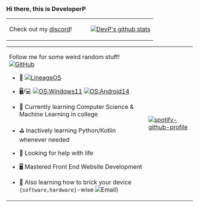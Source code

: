 ### Hi there, this is DeveloperP
<table>
<tr>
</tr>
<tr>
<td>

Check out my [discord](https://discord.com/users/1025056188125151336)! ‎ ‎ ‎ ‎ ‎ ‎ ‎ ‎ ‎ ‎ ‎  ‎ ‎ ‎ ‎ ‎ ‎ ‎ ‎ ‎ ‎ ‎  ‎ ‎ ‎ ‎ ‎ ‎ ‎ ‎ ‎ ‎ ‎  ‎ ‎ ‎ ‎ ‎ ‎ ‎ ‎ ‎ ‎ ‎  ‎ ‎ ‎ ‎ ‎ ‎ ‎ ‎ ‎ ‎ ‎  ‎ ‎ ‎ ‎ ‎ ‎ ‎ ‎ ‎ ‎ ‎  ‎ ‎ ‎ ‎ ‎ ‎ ‎ ‎ ‎ ‎ ‎  ‎ ‎ ‎ ‎ ‎ ‎ ‎ ‎ ‎ ‎ ‎  ‎ 
</td>
<td>

  [![DevP's github stats](https://github-readme-stats.vercel.app/api?username=im-devp&hide=issues&show_icons=true&include_all_commits=true&theme=dracula)](https://github.com/im-devp)

</td>
</tr>
</table>

<table>
<tr>
</tr>
<tr>
<td>

  Follow me for some weird random stuff! [![GitHub](https://img.shields.io/badge/dynamic/json?logo=github&label=GitHub+Followers&labelColor=282c34&color=181717&query=%24.data.totalSubs&url=https%3A%2F%2Fapi.spencerwoo.com%2Fsubstats%2F%3Fsource%3Dgithub%26queryKey%3DPIPIPIG233666&longCache=true)](https://github.com/im-devp)
- 🔭 [![LineageOS](https://img.shields.io/badge/LineageOS-167b80?style=flat-square&logo=lineageos)](https://github.com/LineageOS) 

- 🖥️/💻 [![OS:Windows11](https://img.shields.io/badge/OS-Windows11-blue?style=flat-square&logo=microsoft)](https://www.microsoft.com) [![OS:Android14](https://img.shields.io/badge/OS-Android14-green?style=flat-square&logo=android)](https://www.android.com/)

- 🌱 Currently learning Computer Science & Machine Learning in college
- ⛳ Inactively learning Python/Kotlin whenever needed
- 🤔 Looking for help with life
- 🖥️ Mastered Front End Website Development
- 💬 Also learning how to brick your device `{software,hardware}`-wise
![Email)](https://github.com/user-attachments/assets/d0d7c865-b681-4da7-8e60-c25ae9d83a89)


</td>
<td>

[![spotify-github-profile](https://spotify-github-profile.kittinanx.com/api/view?uid=31vrvyd5jsumwkam3pjwsxzeklmq&cover_image=true&theme=default&show_offline=false&background_color=121212&interchange=false&bar_color=cc85a1&bar_color_cover=false)](https://github.com/kittinan/spotify-github-profile)
</td>
</tr>
</table>
